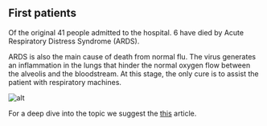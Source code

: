 ## First patients

Of the original 41 people admitted to the hospital. 6 have died by Acute Respiratory Distress Syndrome  (ARDS).

ARDS is also the main cause of death from normal flu. 
The virus generates an inflammation in the lungs that hinder the normal oxygen flow between the alveolis and the bloodstream. At this stage, the only cure is to assist the patient with respiratory machines.

![alt](https://cdn.britannica.com/s:700x500/04/100104-050-9C3C04EB/Emphysema-walls-alveoli-oxygen-intake-loss-lungs.jpg)

For a deep dive into the topic we suggest the [this](https://www.nejm.org/doi/10.1056/NEJM200005043421801?url_ver=Z39.88-2003&rfr_id=ori%3Arid%3Acrossref.org&rfr_dat=cr_pub%3Dwww.ncbi.nlm.nih.gov) article. 

